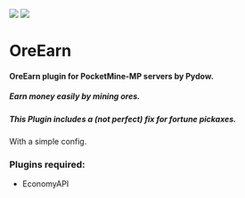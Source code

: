 [![](https://poggit.pmmp.io/shield.state/OreEarn)](https://poggit.pmmp.io/p/OreEarn) [![](https://poggit.pmmp.io/shield.api/OreEarn)](https://poggit.pmmp.io/p/OreEarn)
# OreEarn

#### OreEarn plugin for PocketMine-MP servers by Pydow.
##### Earn money easily by mining ores.
##### This Plugin includes a (not perfect) fix for fortune pickaxes.

With a simple config.

### Plugins required:
* EconomyAPI 

